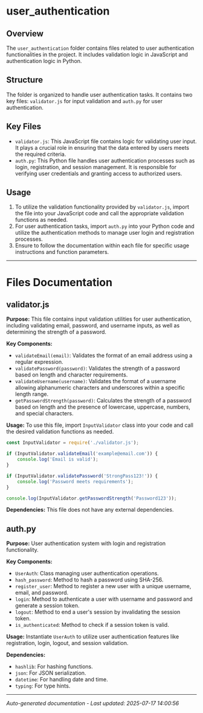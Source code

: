 # user_authentication

## Overview
The `user_authentication` folder contains files related to user authentication functionalities in the project. It includes validation logic in JavaScript and authentication logic in Python.

## Structure
The folder is organized to handle user authentication tasks. It contains two key files: `validator.js` for input validation and `auth.py` for user authentication.

## Key Files
- `validator.js`: This JavaScript file contains logic for validating user input. It plays a crucial role in ensuring that the data entered by users meets the required criteria.
- `auth.py`: This Python file handles user authentication processes such as login, registration, and session management. It is responsible for verifying user credentials and granting access to authorized users.

## Usage
1. To utilize the validation functionality provided by `validator.js`, import the file into your JavaScript code and call the appropriate validation functions as needed.
2. For user authentication tasks, import `auth.py` into your Python code and utilize the authentication methods to manage user login and registration processes.
3. Ensure to follow the documentation within each file for specific usage instructions and function parameters.

---

# Files Documentation

## validator.js

**Purpose:** This file contains input validation utilities for user authentication, including validating email, password, and username inputs, as well as determining the strength of a password.

**Key Components:**
- `validateEmail(email)`: Validates the format of an email address using a regular expression.
- `validatePassword(password)`: Validates the strength of a password based on length and character requirements.
- `validateUsername(username)`: Validates the format of a username allowing alphanumeric characters and underscores within a specific length range.
- `getPasswordStrength(password)`: Calculates the strength of a password based on length and the presence of lowercase, uppercase, numbers, and special characters.

**Usage:** To use this file, import `InputValidator` class into your code and call the desired validation functions as needed.

```javascript
const InputValidator = require('./validator.js');

if (InputValidator.validateEmail('example@email.com')) {
    console.log('Email is valid');
}

if (InputValidator.validatePassword('StrongPass123!')) {
    console.log('Password meets requirements');
}

console.log(InputValidator.getPasswordStrength('Password123'));
```

**Dependencies:** This file does not have any external dependencies.

## auth.py

**Purpose:** User authentication system with login and registration functionality.

**Key Components:**
- `UserAuth`: Class managing user authentication operations.
- `hash_password`: Method to hash a password using SHA-256.
- `register_user`: Method to register a new user with a unique username, email, and password.
- `login`: Method to authenticate a user with username and password and generate a session token.
- `logout`: Method to end a user's session by invalidating the session token.
- `is_authenticated`: Method to check if a session token is valid.

**Usage:** Instantiate `UserAuth` to utilize user authentication features like registration, login, logout, and session validation.

**Dependencies:**
- `hashlib`: For hashing functions.
- `json`: For JSON serialization.
- `datetime`: For handling date and time.
- `typing`: For type hints.

---
*Auto-generated documentation - Last updated: 2025-07-17 14:00:56*
